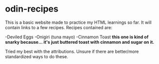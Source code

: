 # odin-recipes
This is a basic website made to practice my HTML learnings so far. It will contain links to a few recipes.
Recipes contained are:

-Deviled Eggs
-Onigiri (tuna mayo)
-Cinnamon Toast **this one is kind of snarky because... it's just buttered toast with cinnamon and sugar on it.**

Tried my best with the attributions. Unsure if there are better/more standardized ways to do these.